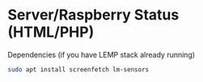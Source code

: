 # Server/Raspberry Status (HTML/PHP)

Dependencies (if you have LEMP stack already running)
```bash
sudo apt install screenfetch lm-sensors
```
